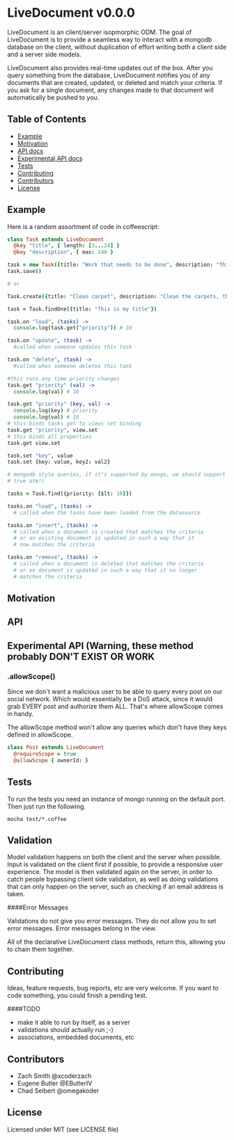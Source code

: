 LiveDocument v0.0.0
===================

  LiveDocument is an client/server isopmorphic ODM.  The goal of LiveDocument
is to provide a seamless way to interact with a mongodb database on the client,
without duplication of effort writing both a client side and a server side
models. 

  LiveDocument also provides real-time updates out of the box.  After you query
something from the database, LiveDocument notifies you of any documents that
are created, updated, or deleted and match your criteria.  If you ask for a
single document, any changes made to that document will automatically be pushed
to you.


Table of Contents
-----------------
  * [Example](#example)
  * [Motivation](#motivation)
  * [API docs](#api)
  * [Experimental API docs](#experimental)
  * [Tests](#tests)
  * [Contributing](#contributing)
  * [Contributors](#contributors)
  * [License](#license)


<a name = "example"></a>
Example
-------

Here is a random assortment of code in coffeescript:

```coffeescript
class Task extends LiveDocument
  @key "title", { length: [3...24] }
  @key "description", { max: 140 }

task = new Task({title: "Work that needs to be done", description: "This is some important work", priority:10})
task.save()

# or 

Task.create({title: "Clean carpet", description: "Clean the carpets, they're gross", priority: 4})

task = Task.findOne({title: "This is my title"})

task.on "load", (tasks) ->
  console.log(task.get("priority")) # 10

task.on "update", (task) ->
  #called when someone updates this task

task.on "delete", (task) ->
  #called when someone deletes this task

#this runs any time priority changes
task.get "priority" (val) ->
  console.log(val) # 10

task.get "priority" (key, val) ->
  console.log(key) # priority
  console.log(val) # 10
# this binds tasks get to views set binding
task.get "priority", view.set
# this binds all properties
task.get view.set

task.set "key", value
task.set {key: value, key2: val2}

# mongodb style queries, if it"s supported by mongo, we should support it (not
# true atm!)

tasks = Task.find({priority: {$lt: 10}})

tasks.on "load", (tasks) ->
  # called when the tasks have been loaded from the datasource

tasks.on "insert", (tasks) ->
  # called when a document is created that matches the criteria
  # or an existing document is updated in such a way that it
  # now matches the criteria

tasks.on "remove", (tasks) ->
  # called when a document is deleted that matches the criteria
  # or an document is updated in such a way that it no longer
  # matches the criteria

```
 
<a name = "motivation"></a>
Motivation
----------

<a name = "api"></a>
API 
---

<a name = "experimental"></a>
Experimental API (Warning, these method probably DON'T EXIST OR WORK
----------------

### .allowScope()

  Since we don't want a malicious user to be able to query every
post on our social network.  Which would essentially be a DoS attack,
since it would grab EVERY post and authorize them ALL.  That's where
allowScope comes in handy.  

  The allowScope method won't allow any queries which don't have they keys defined
in allowScope. 

```coffeescript
class Post extends LiveDocument
  @requireScope = true
  @allowScope { ownerId: } 

```


<a name = "tests"></a>
Tests 
-----
  To run the tests you need an instance of mongo running on the default port.
Then just run the following.

    mocha test/*.coffee

Validation
----------

  Model validation happens on both the client and the server when possible.
Input is validated on the client first if possible, to provide a responsive
user experience.  The model is then validated again on the server, in order to
catch people bypassing client side validation, as well as doing validations
that can only happen on the server, such as checking if an email address is
taken.

####Error Messages

  Validations do not give you error messages.  They do not allow you to set
error messages.  Error messages belong in the view.

  All of the declarative LiveDocument class methods, return this, allowing you
to chain them together.

<a name = "contributing"></a>
Contributing
------------
  
  Ideas, feature requests, bug reports, etc are very welcome.  If you want to code something, you could finish
a pending test.

####TODO
  * make it able to run by itself, as a server
  * validations should actually run ;-)
  * associations, embedded documents, etc

<a name = "contributors"></a>
Contributors
------------

  * Zach Smith @xcoderzach
  * Eugene Butler @EButlerIV
  * Chad Seibert @omegakoder

<a name = "license"></a>
License
-------

  Licensed under MIT (see LICENSE file)
